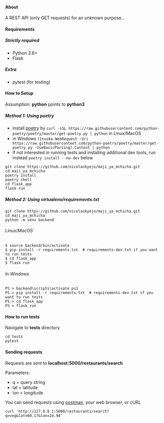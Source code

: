 #### About
A REST API (only GET requests) for an unknown purpose...

#### Requirements
##### Strictly required
* Python 3.6+
* Flask

##### Extra
* pytest (for testing)

#### How to Setup
Assumption: **python** points to **python3**

##### Method 1: Using poetry
* Install [poetry](https://python-poetry.org/docs/)
by ``curl -sSL https://raw.githubusercontent.com/python-poetry/poetry/master/get-poetry.py | python`` in Linux/MacOS
* in Windows
```(Invoke-WebRequest -Uri https://raw.githubusercontent.com/python-poetry/poetry/master/get-poetry.py -UseBasicParsing).Content | python``` 
* If not interested in running tests and installing additional dev tools, run instead ``poetry install --no-dev`` below
```
git clone https://github.com/nicolaskyejo/maji_ya_mchicha.git
cd maji_ya_mchicha
poetry install
poetry shell
cd flask_app
flask run
```


##### Method 2: Using virtualenv/requirements.txt

```
git clone https://github.com/nicolaskyejo/maji_ya_mchicha.git
cd maji_ya_mchicha
python -m venv backend
```

###### Linux/MacOS
```
$ source backend/bin/activate
$ pip install -r requirements.txt  # requirements-dev.txt if you want to run tests
$ cd flask_app
$ flask run
```

###### In Windows
```
PS > backend\scripts\activate.ps1
PS > pip install -r requirements.txt  # requirements-dev.txt if you want to run tests
PS > cd flask_app
PS > flask run
```

#### How to run tests
Navigate to **tests** directory
```
cd tests
pytest
```

#### Sending requests
Requests are sent to **localhost:5000/restaurants/search**

Parameters:
* q = query string
* lat = latitude
* lon = longitude

You can send requests using [postman](https://www.getpostman.com/), your web browser, or cURL

```
curl 'http://127.0.0.1:5000/restaurants/search?q=veg&lat=60.17&lon=24.94'
```

